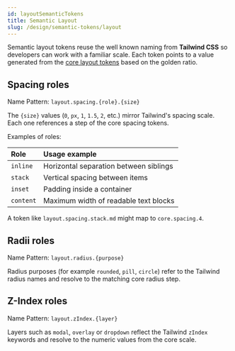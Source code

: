 ```yaml
---
id: layoutSemanticTokens
title: Semantic Layout
slug: /design/semantic-tokens/layout
---
```


Semantic layout tokens reuse the well known naming from **Tailwind CSS** so developers can work with a familiar scale. Each token points to a value generated from the [core layout tokens](../core-tokens/core-layout.md) based on the golden ratio.

## Spacing roles

Name Pattern: `layout.spacing.{role}.{size}`

The `{size}` values (`0`, `px`, `1`, `1.5`, `2`, etc.) mirror Tailwind's spacing scale. Each one references a step of the core spacing tokens.

Examples of roles:

| Role          | Usage example                                |
| :------------ | :------------------------------------------- |
| `inline`      | Horizontal separation between siblings       |
| `stack`       | Vertical spacing between items               |
| `inset`       | Padding inside a container                   |
| `content`     | Maximum width of readable text blocks        |

A token like `layout.spacing.stack.md` might map to `core.spacing.4`.

## Radii roles

Name Pattern: `layout.radius.{purpose}`

Radius purposes (for example `rounded`, `pill`, `circle`) refer to the Tailwind radius names and resolve to the matching core radius step.

## Z-Index roles

Name Pattern: `layout.zIndex.{layer}`

Layers such as `modal`, `overlay` or `dropdown` reflect the Tailwind `zIndex` keywords and resolve to the numeric values from the core scale.
